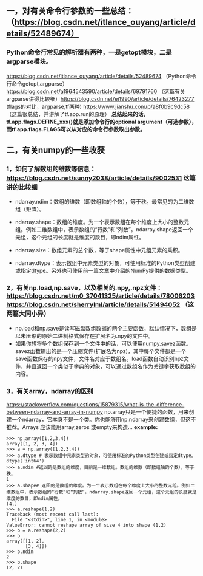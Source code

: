 ## 一，对有关命令行参数的一些总结：（https://blog.csdn.net/itlance_ouyang/article/details/52489674）
### Python命令行常见的解析器有两种，一是getopt模块，二是argparse模块。
https://blog.csdn.net/itlance_ouyang/article/details/52489674 （Python命令行命令getopt,argparse） https://blog.csdn.net/a1964543590/article/details/69791760 （这篇有关argparse讲得比较细）https://blog.csdn.net/ei1990/article/details/76423277 (flags的对比，argparse,tf两种) https://www.jianshu.com/p/a8f0b9c9dc58 （这篇很总结，并讲解了tf.app.run的原理）
**总结起来的话，tf.app.flags.DEFINE_xxx()就是添加命令行的optional argument（可选参数），而tf.app.flags.FLAGS可以从对应的命令行参数取出参数。**

## 二，有关numpy的一些收获
### 1，如何了解数组的维数等信息：https://blog.csdn.net/sunny2038/article/details/9002531 这篇讲的比较细
* ndarray.ndim：数组的维数（即数组轴的个数），等于秩。最常见的为二维数组（矩阵）。

* ndarray.shape：数组的维度。为一个表示数组在每个维度上大小的整数元组。例如二维数组中，表示数组的“行数”和“列数”。ndarray.shape返回一个元组，这个元组的长度就是维度的数目，即ndim属性。

* ndarray.size：数组元素的总个数，等于shape属性中元组元素的乘积。

* ndarray.dtype：表示数组中元素类型的对象，可使用标准的Python类型创建或指定dtype。另外也可使用前一篇文章中介绍的NumPy提供的数据类型。
### 2，有关np.load,np.save，以及相关的.npy,.npz文件：https://blog.csdn.net/m0_37041325/article/details/78006203 https://blog.csdn.net/sherrylml/article/details/51494052 （这两篇大同小异）
* np.load和np.save是读写磁盘数组数据的两个主要函数，默认情况下，数组是以未压缩的原始二进制格式保存在扩展名为.npy的文件中。
* 如果你想将多个数组保存到一个文件中的话，可以使用numpy.savez函数。savez函数输出的是一个压缩文件(扩展名为npz)，其中每个文件都是一个save函数保存的npy文件，文件名对应于数组名。load函数自动识别npz文件，并且返回一个类似于字典的对象，可以通过数组名作为关键字获取数组的内容。
### 3，有关array，ndarray的区别
https://stackoverflow.com/questions/15879315/what-is-the-difference-between-ndarray-and-array-in-numpy
np.array只是一个便捷的函数，用来创建一个ndarray，它本身不是一个类。你也能够用np.ndarray来创建数组，但这不推荐。Arrays 应该能用array,zeros 或empty来构造…
**example:**
```
>>> np.array([1,2,3,4])
array([1, 2, 3, 4])
>>> a = np.array([1,2,3,4])
>>> a.dtype # 表示数组中元素类型的对象，可使用标准的Python类型创建或指定dtype。
dtype('int64')
>>> a.ndim #返回的是数组的维度，目前是一维数组。数组的维数（即数组轴的个数），等于秩。
1
>>> a.shape# 返回的是数组的维度。为一个表示数组在每个维度上大小的整数元组。例如二维数组中，表示数组的“行数”和“列数”。ndarray.shape返回一个元组，这个元组的长度就是维度的数目，即ndim属性。
(4,)
>>> a.reshape(1,2)
Traceback (most recent call last):
  File "<stdin>", line 1, in <module>
ValueError: cannot reshape array of size 4 into shape (1,2)
>>> b = a.reshape(2,2)
>>> b 
array([[1, 2],
       [3, 4]])
>>> b.ndim
2
>>> b.shape
(2, 2)

```

